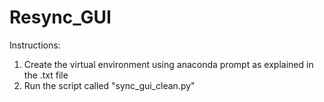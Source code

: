 # Resync_GUI

Instructions:

1. Create the virtual environment using anaconda prompt as explained in the .txt file
2. Run the script called "sync_gui_clean.py"
